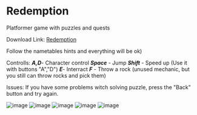 # Redemption
Platformer game with puzzles and quests

Download Link:
<a href="https://github.com/MrVester/Redemption/releases/tag/Redemption" download="FILENAME">Redemption</a>

Follow the nametables hints and everything will be ok)

Controlls:
***A,D***- Character control
***Space*** - Jump
***Shift*** - Speed up (Use it with buttons "A","D")
***E***- Interract
***F*** - Throw a rock (unused mechanic, but you still can throw rocks and pick them)

Issues:
If you have some problems witch solving puzzle, press the "Back" button and try again.

![image](https://user-images.githubusercontent.com/71410796/219418232-b9a24be7-0544-44be-84aa-ff6ed09dc968.png)
![image](https://user-images.githubusercontent.com/71410796/219418417-bb6af97e-011a-4f8b-93ac-e6fc8c4df677.png)
![image](https://user-images.githubusercontent.com/71410796/219418980-b231acfd-4228-4b90-ae37-85860e9ae84b.png)
![image](https://user-images.githubusercontent.com/71410796/219419756-44375ff5-1487-4e7e-bda4-2be6c352b593.png)
![image](https://user-images.githubusercontent.com/71410796/219420032-1a91c996-8858-4a8c-a5b9-a07a43bb7fe3.png)

